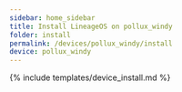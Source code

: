 ```yaml
---
sidebar: home_sidebar
title: Install LineageOS on pollux_windy
folder: install
permalink: /devices/pollux_windy/install
device: pollux_windy
---
```

{% include templates/device_install.md %}
